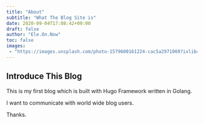 ```yaml
---
title: "About"
subtitle: "What The Blog Site is"
date: 2020-09-04T17:08:42+09:00
draft: false
author: "Ele.On.Now"
toc: false
images: 
 - "https://images.unsplash.com/photo-1579600161224-cac5a2971069?ixlib=rb-1.2.1&ixid=eyJhcHBfaWQiOjEyMDd9&auto=format&fit=crop&w=1000&q=80"
---
```

## Introduce This Blog  

This is my first blog which is built with Hugo Framework written in Golang.  

I want to communicate with world wide blog users.  

Thanks.  


